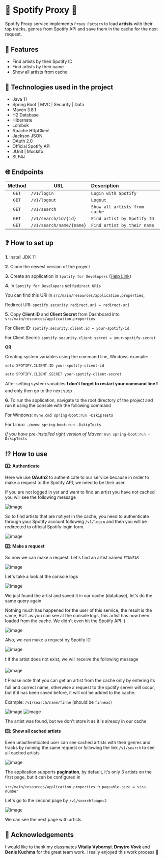 # 🔀 Spotify Proxy 🔀
Spotify Proxy service implements `Proxy Pattern` to load **artists** with their top tracks,
genres from Spotify API and save them in the cache for the next request.

## 🎯 Features
- Find artists by their Spotify ID
- Find artists by their name
- Show all artists from cache

## 🔨 Technologies used in the project
- Java 11
- Spring Boot | MVC | Security | Data
- Maven 3.8.1
- H2 Database
- Hibernate
- Lombok
- Apache HttpClient
- Jackson JSON
- OAuth 2.0
- Official Spotify API
- JUnit | Mockito
- SLF4J

## 🌐 Endpoints
| Method | URL                      | Description                   |
|:------:|--------------------------|:------------------------------|
| `GET`  | `/v1/login`              | `Login with Spotify`          |
| `GET`  | `/v1/logout`             | `Logout`                      |
| `GET`  | `/v1/search`             | `Show all artists from cache` |
| `GET`  | `/v1/search/id/{id}`     | `Find artist by Spotify ID`   |
| `GET`  | `/v1/search/name/{name}` | `Find artist by their name`   |

## ❓ How to set up

**1**. Install JDK 11

**2**. Clone the newest version of the project

**3**. Create an application in `Spotify for Developers` ([Help Link](https://developer.spotify.com/documentation/general/guides/authorization/app-settings/))

**4**. In `Spotify for Developers` set `Redirect URIs`

You can find this URI in `src/main/resources/application.properties`,

Redirect URI: `spotify.security.redirect.uri = redirect-uri`

**5**. Copy **Client ID** and **Client Secret** from Dashboard into `src/main/resources/application.properties`

For Client ID: `spotify.security.client.id = your-spotify-id`

For Client Secret: `spotify.security.client.secret = your-spotify-secret`

**OR**

Creating system variables using the command line, Windows example:

`setx SPOTIFY.CLIENT.ID your-spotify-client-id`

`setx SPOTIFY.CLIENT.SECRET your-spotify-client-secret`

After setting system variables **❗ don't forget to restart your command line ❗** and only then go
to the next step

**6**. To run the application, navigate to the root directory of the project and run it using the console with the following command

For Windows: `mvnw.cmd spring-boot:run -DskipTests`

For Linux: `./mvnw spring-boot:run -DskipTests`

_If you have pre-installed right version of Maven:_
`mvn spring-boot:run -DskipTests`

## ⁉ How to use

**1️⃣: Authenticate**

Here we use **OAuth2** to authenticate to our service
because in order to make a request to the Spotify API, we need to be their user.

If you are not logged in yet and want to find an artist you have not cached
you will see the following message

![image](https://user-images.githubusercontent.com/101512791/198290623-44ae326f-7875-4f5b-ab7a-de75a71acf7a.png)

So to find artists that are not yet in the cache, you need to authenticate through your
Spotify account
following `/v1/login` and then you will be redirected to official
Spotify login form.

![image](https://user-images.githubusercontent.com/101512791/198287998-774d65a1-e2be-4892-bec2-c77f382e5331.png)

**2️⃣: Make a request**

So now we can make a request.
Let's find an artist named `FINNEAS`

![image](https://user-images.githubusercontent.com/101512791/214610686-f9fdc08e-6a59-45ef-82c1-bb6da9cb1072.png)

Let's take a look at the console logs

![image](https://user-images.githubusercontent.com/101512791/198291427-433f6428-b7bd-4516-95e3-c8a7227af680.png)

We just found the artist and saved it in our cache (database), let's do the same query again

Nothing much has happened for the user of this service, the result is the same,
BUT as you can see at the console logs, this artist has now been loaded from the cache.
We didn't even hit the Spotify API :)

![image](https://user-images.githubusercontent.com/101512791/198291792-2c24860f-6fa9-4505-90f6-62301ee72d4e.png)

Also, we can make a request by Spotify ID

![image](https://user-images.githubusercontent.com/101512791/214611218-5126a4fd-0a36-474f-9b71-3f86125c3eb5.png)

❗ If the artist does not exist, we will receive the following message

![image](https://user-images.githubusercontent.com/101512791/198300641-e8367e6e-9123-4d4a-853b-955d8c5768fd.png)

❗ Please note that you can get an artist from the cache only by entering its full and
correct name, otherwise a request to the spotify server will occur, but if it has
been saved before, it will not be added to the cache.

Example: `/v1/search/name/finne` (should be `finneas`)

![image](https://user-images.githubusercontent.com/101512791/214611748-9b75df94-8f4e-453b-8937-e7a7e51cbe75.png)
![image](https://user-images.githubusercontent.com/101512791/198301633-0e6ded11-b443-4e33-885a-347820a04439.png)

The artist was found, but we don't store it as it is already in our cache

**3️⃣: Show all cached artists**

Even unauthenticated user can see cached artists with their genres and tracks
by running the same request or following the link `/v1/search` to see all cached artists

![image](https://user-images.githubusercontent.com/101512791/214615857-cf2ac10a-b3b9-4cbd-af18-461814ab7f54.png)

The application supports **pagination**, by default, it's only 3 artists on the first page,
but it can be configured in

`src/main/resources/application.properties` -> `pageable.size = size-number`

Let's go to the second page by `/v1/search?page=2`

![image](https://user-images.githubusercontent.com/101512791/214616234-215a0e13-d2ec-41cd-8aec-83d93b06c664.png)

We can see the next page with artists.

## 🙏 Acknowledgements
I would like to thank my classmates **Vitaliy Vybornyi**, **Dmytro Vovk** and **Denis Kuchma** for
the great team work. I really enjoyed this work process 💖
